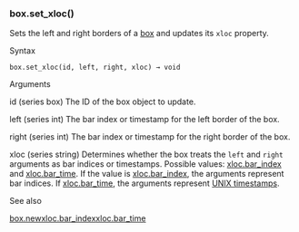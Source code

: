 ### box.set\_xloc()

Sets the left and right borders of a [box](#type_box) and updates its `xloc` property.

Syntax

```
box.set_xloc(id, left, right, xloc) → void
```

Arguments

id (series box) The ID of the box object to update.

left (series int) The bar index or timestamp for the left border of the box.

right (series int) The bar index or timestamp for the right border of the box.

xloc (series string) Determines whether the box treats the `left` and `right` arguments as bar indices or timestamps. Possible values: [xloc.bar\_index](#const_xloc.bar_index) and [xloc.bar\_time](#const_xloc.bar_time). If the value is [xloc.bar\_index](#const_xloc.bar_index), the arguments represent bar indices. If [xloc.bar\_time](#const_xloc.bar_time), the arguments represent [UNIX timestamps](https://www.tradingview.com/pine-script-docs/concepts/time/#unix-timestamps).

See also

[box.new](#fun_box.new)[xloc.bar\_index](#const_xloc.bar_index)[xloc.bar\_time](#const_xloc.bar_time)
